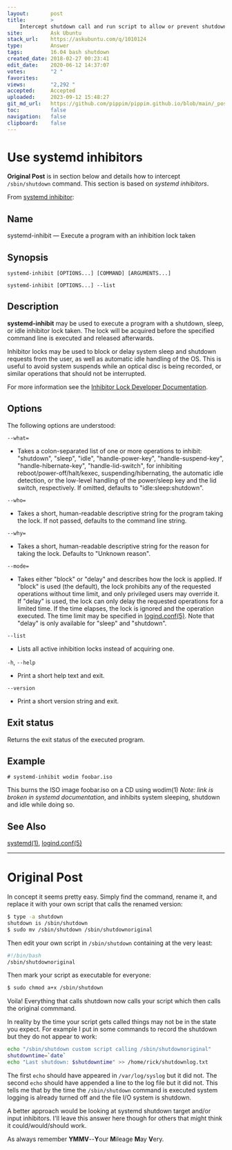 ```yaml
---
layout:       post
title:        >
    Intercept shutdown call and run script to allow or prevent shutdown
site:         Ask Ubuntu
stack_url:    https://askubuntu.com/q/1010124
type:         Answer
tags:         16.04 bash shutdown
created_date: 2018-02-27 00:23:41
edit_date:    2020-06-12 14:37:07
votes:        "2 "
favorites:    
views:        "2,292 "
accepted:     Accepted
uploaded:     2023-09-12 15:48:27
git_md_url:   https://github.com/pippim/pippim.github.io/blob/main/_posts/2018/2018-02-27-Intercept-shutdown-call-and-run-script-to-allow-or-prevent-shutdown.md
toc:          false
navigation:   false
clipboard:    false
---
```


# Use systemd inhibitors

**Original Post** is in section below and details how to intercept `/sbin/shutdown` command. This section is based on *systemd inhibitors*.

From [systemd inhibitor][1]:

## Name

systemd-inhibit — Execute a program with an inhibition lock taken

## Synopsis

`systemd-inhibit [OPTIONS...] [COMMAND] [ARGUMENTS...]`

`systemd-inhibit [OPTIONS...] --list`

## Description

**systemd-inhibit** may be used to execute a program with a shutdown, sleep, or idle inhibitor lock taken. The lock will be acquired before the specified command line is executed and released afterwards.

Inhibitor locks may be used to block or delay system sleep and shutdown requests from the user, as well as automatic idle handling of the OS. This is useful to avoid system suspends while an optical disc is being recorded, or similar operations that should not be interrupted.

For more information see the [Inhibitor Lock Developer Documentation][2].

## Options

The following options are understood:

`--what=`

 -   Takes a colon-separated list of one or more operations to inhibit: "shutdown", "sleep", "idle", "handle-power-key", "handle-suspend-key", "handle-hibernate-key", "handle-lid-switch", for inhibiting reboot/power-off/halt/kexec, suspending/hibernating, the automatic idle detection, or the low-level handling of the power/sleep key and the lid switch, respectively. If omitted, defaults to "idle:sleep:shutdown".

`--who=`

 -   Takes a short, human-readable descriptive string for the program taking the lock. If not passed, defaults to the command line string.

`--why=`

 -   Takes a short, human-readable descriptive string for the reason for taking the lock. Defaults to "Unknown reason".

`--mode=`

 -   Takes either "block" or "delay" and describes how the lock is applied. If "block" is used (the default), the lock prohibits any of the requested operations without time limit, and only privileged users may override it. If "delay" is used, the lock can only delay the requested operations for a limited time. If the time elapses, the lock is ignored and the operation executed. The time limit may be specified in [logind.conf(5)][3]. Note that "delay" is only available for "sleep" and "shutdown".

`--list`

 -   Lists all active inhibition locks instead of acquiring one.

`-h`, `--help`

 -   Print a short help text and exit. 

`--version`

 -   Print a short version string and exit.

## Exit status

Returns the exit status of the executed program.

## Example

`# systemd-inhibit wodim foobar.iso`

This burns the ISO image foobar.iso on a CD using wodim(1) *Note: link is broken in systemd documentation*, and inhibits system sleeping, shutdown and idle while doing so.

## See Also

[systemd(1)][4], [logind.conf(5)][3] 

----------

# Original Post

In concept it seems pretty easy. Simply find the command, rename it, and replace it with your own script that calls the renamed version:



``` bash
$ type -a shutdown
shutdown is /sbin/shutdown
$ sudo mv /sbin/shutdown /sbin/shutdownoriginal
```

Then edit your own script in `/sbin/shutdown` containing at the very least:

``` bash
#!/bin/bash
/sbin/shutdownoriginal
```

Then mark your script as executable for everyone:

``` bash
$ sudo chmod a+x /sbin/shutdown
```

Voila! Everything that calls shutdown now calls your script which then calls the original commmand.

In reality by the time your script gets called things may not be in the state you expect. For example I put in some commands to record the shutdown but they do not appear to work:

``` bash
echo "/sbin/shutdown custom script calling /sbin/shutdownoriginal"
shutdowntime=`date`
echo "Last shutdown: $shutdowntime" >> /home/rick/shutdownlog.txt
```

The first `echo` should have appeared in `/var/log/syslog` but it did not. The second `echo` should have appended a line to the log file but it did not. This tells me that by the time the `/sbin/shutdown` command is executed system logging is already turned off and the file I/O system is shutdown.

A better approach would be looking at systemd shutdown target and/or input inhibitors. I'll leave this answer here though for others that might think it could/would/should work.

As always remember **YMMV**--**Y**our **M**ileage **M**ay **V**ery.


  [1]: https://www.freedesktop.org/software/systemd/man/systemd-inhibit.html
  [2]: https://www.freedesktop.org/wiki/Software/systemd/inhibit/
  [3]: https://www.freedesktop.org/software/systemd/man/logind.conf.html#
  [4]: https://www.freedesktop.org/software/systemd/man/systemd.html#
